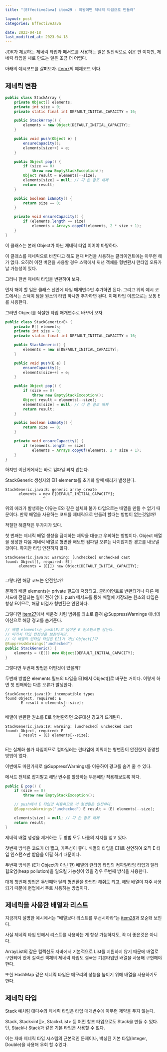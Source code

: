 ```yaml
---
title: "[EffectiveJava] item29 - 이왕이면 제네릭 타입으로 만들라"

layout: post
categories: EffectiveJava

date: 2023-04-18
last_modified_at: 2023-04-18
---
```


JDK가 제공하는 제네릭 타입과 메서드를 사용하는 일은 일반적으로 쉬운 편 이지만, 제네릭 타입을 새로 만드는 일은 조금 더 어렵다.

아래의 예시코드를 살펴보자. [item7](https://dh37789.github.io/effectivejava/item07/)의 예제코드 이다.

## 제네릭 변환

```java
public class StackArray {
    private Object[] elements;
    private int size = 0;
    private static final int DEFAULT_INITIAL_CAPACITY = 16;

    public StackArray() {
        elements = new Object[DEFAULT_INITIAL_CAPACITY];
    }

    public void push(Object e) {
        ensureCapacity();
        elements[size++] = e;
    }

    public Object pop() {
        if (size == 0)
            throw new EmptyStackException();
        Object result = elements[--size];
        elements[size] = null; // 다 쓴 참조 해제
        return result;
    }

    public boolean isEmpty() {
        return size == 0;
    }

    private void ensureCapacity() {
        if (elements.length == size)
            elements = Arrays.copyOf(elements, 2 * size + 1);
    }
}
```

이 클래스는 본래 Object가 아닌 제네릭 타입 이어야 마땅하다.

이 클래스를 제네릭으로 바꾼다고 해도 현재 버전을 사용하는 클라이언트에는 아무런 해가 없다. 오히려 이전 버전을 사용할 경우 스택에서 꺼낸 객체를 형변환시 런타임 오류가 날 가능성이 있다.

그러니 한번 제네릭 타입을 변환하여 보자.

먼저 해야 할 일은 클래스 선언에 타입 매개변수만 추가하면 된다. 그리고 위의 예시 코드에서는 스택이 담을 원소의 타입 하나만 추가하면 된다.
이때 타입 이름으로는 보통 E를 사용한다.

그러면 Object를 적절한 타입 매개변수로 바꾸어 보자.

```java
public class StackGeneric<E> {
    private E[] elements;
    private int size = 0;
    private static final int DEFAULT_INITIAL_CAPACITY = 16;

    public StackGeneric() {
        elements = new E[DEFAULT_INITIAL_CAPACITY];
    }

    public void push(E e) {
        ensureCapacity();
        elements[size++] = e;
    }

    public Object pop() {
        if (size == 0)
            throw new EmptyStackException();
        Object result = elements[--size];
        elements[size] = null; // 다 쓴 참조 해제
        return result;
    }

    public boolean isEmpty() {
        return size == 0;
    }

    private void ensureCapacity() {
        if (elements.length == size)
            elements = Arrays.copyOf(elements, 2 * size + 1);
    }
}
```

하지만 이단게에서는 바로 컴파일 되지 않는다.

StackGeneric 생성자의 E[] elements를 초기화 할때 에러가 발생한다.

```shell
StackGeneric.java:8: generic array create
      elements = new E[DEFAULT_INITIAL_CAPACITY];
                 ^
```

위의 에러가 발생하는 이유는 E와 같은 실체화 불가 타입으로는 배열을 만들 수 없기 때문이다.
만약 배열을 사용하는 코드를 제네릭으로 만들려 할때는 방법이 없는것일까?

적절한 해결책은 두가지가 있다.

첫 번째는 제네릭 배열 생성을 금지하는 제약을 대놓고 우회하는 방법이다. Object 배열을 생성한 다음 제네릭 배열로 형변환 해보면 컴파일 오류는 나지않지만 경고를 내보낼 것이다. 하지만 타입 안전하지 않다.

```shell
StackGeneric.java:8: warning: [unchecked] unchecked cast
found: Object[], required: E[]
      elements = (E[]) new Object[DEFAULT_INITIAL_CAPACITY];
                     ^
```

그렇다면 해당 코드는 안전할까?

문제의 배열 elements는 private 필드에 저장되고, 클라이언트로 반환되거나 다른 메서드에 전달되는 일이 전혀 없다. push 메서드를 통해 배열에 저장되는 원소의 타입은 항상 E이므로, 해당 비검사 형변환은 안전하다.

그렇다면 [item27](https://dh37789.github.io/effectivejava/item27/)에서 배운것 처럼 범위를 최소로 좁혀 @SuppressWarnings 애너테이션으로 해당 경고를 숨겨준다.

```java
// 배열 elements는 push(E)로 넘어온 E 인스턴스만 담는다.
// 따라서 타입 안정성을 보장하지만,
// 이 배열의 런타임 타입은 E[]가 아닌 Object[]다
@SuppressWarnings("unchecked")
public StackGeneric() {
    elements = (E[]) new Object[DEFAULT_INITIAL_CAPACITY];
}
```

그렇다면 두번째 방법은 어떤것이 있을까?

두번째 방법은 elements 필드의 타입을 E[]에서 Object[]로 바꾸는 거이다. 이렇게 하면 첫 번째와는 다른 오류가 발생한다.

```shell
StackGeneric.java:19: incompatible types
found Object, required: E
       E result = elements[--size];
                          ^
```

배열이 반환한 원소를 E로 형변환하면 오류대신 경고가 뜨게된다.

```shell
StackGeneric.java:19: warning: [unchecked] unchecked cast
found: Object, required: E
      E result = (E) elements[--size];
                             ^
```

E는 실체화 불가 타입이므로 컴파일러는 런타임에 이뤄지는 형변환이 안전한지 증명할 방법이 없다.

이번에도 마찬가지로 @SuppressWarnings를 이용하여 경고를 숨겨 줄 수 있다.

메서드 전체로 잡지말고 해당 변수를 할당하는 부분에만 적용해보도록 하자.

```java
public E pop() {
    if (size == 0)
        throw new EmptyStackException();

    // push에서 E 타입만 허용하므로 이 형변환은 안전하다.
    @SuppressWarnings("unchecked") E result = (E) elements[--size];

    elements[size] = null; // 다 쓴 참조 해제
    return result;
}
```

제네릭 배열 생성을 제거하는 두 방법 모두 나름의 지지를 얻고 있다.

첫번째 방식은 코드가 더 짧고, 가독성이 좋다. 배열의 타입을 E[]로 선언하여 오직 E 타입 인스턴스만 받음을 어필 하기 때문이다.

두번째 방식은 (E가 Object가 아닌 한) 배열의 런타임 타입의 컴파일타임 타입과 달라 힙오염(heap pollution)을 일으킬 가능성이 있을 경우 두번째 방식을 사용한다.

대게 첫번째 방법은 두번째와 달리 형변환을 한번만 해줘도 되고, 해당 배열이 자주 사용되기 때문에 현업에서 주로 사용하는 방법이다.


## 제네릭을 사용한 배열과 리스트

지금까지 설명한 예시에서는 "배열보다 리스트를 우선시하라"는 [item28](https://dh37789.github.io/effectivejava/item28/)과 모순돼 보인다.

사실 제네릭 타입 안에서 리스트를 사용하는 게 항상 가능하지도, 꼭 더 좋은것은 아니다.

ArrayList의 같은 컬렉션도 자바에서 기본적으로 List를 지원하지 않기 때문에 배열로 구현되어 있어 컬렉션 객체의 제네릭 타입도 결국은 기본타입인 배열을 사용해 구현해야 한다.

또한 HashMap 같은 제네릭 타입은 메모리의 성능을 높이기 위해 배열을 사용하기도 한다.


## 제네릭 타입

Stack 예처럼 대다수의 제네릭 타입은 타입 매개변수에 아무런 제약을 두지 않는다.

Stack<Object>, Stack<int[]>, Stack<List<String>> 등 어떤 참조 타입으로도 Stack을 만들 수 있다.
단, Stack<int>나 Stack<double>과 같은 기본 타입은 사용할 수 없다.

이는 자바 제네릭 타입 시스템의 근본적인 문제이나, 박싱된 기본 타입(Integer, Double)을 사용해 우회 할 수있다.



